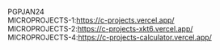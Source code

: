 PGPJAN24 <BR>
MICROPROJECTS-1:https://c-projects.vercel.app/<br/>
MICROPROJECTS-2:https://c-projects-xkt6.vercel.app/<br/>
MICROPROJECTS-4:https://c-projects-calculator.vercel.app/<br/>
